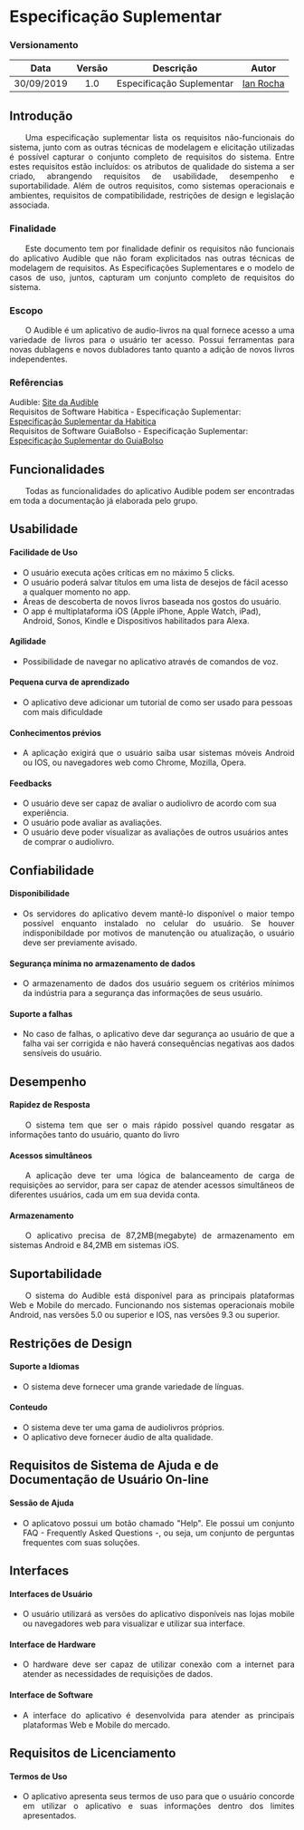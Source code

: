 # Especificação Suplementar

### Versionamento
| Data | Versão | Descrição | Autor |
| :--: | :---:  | --------- | :---: |
| 30/09/2019 | 1.0 | Especificação Suplementar | [Ian Rocha](https://github.com/IanPSRocha) |

## Introdução

<p align="justify">&emsp;&emsp;Uma especificação suplementar lista os requisitos não-funcionais do sistema, junto com as outras técnicas de modelagem e elicitação utilizadas é possível capturar o conjunto completo de requisitos do sistema. Entre estes requisitos estão incluídos: os atributos de qualidade do sistema a ser criado, abrangendo requisitos de usabilidade, desempenho e suportabilidade. Além de outros requisitos, como sistemas operacionais e ambientes, requisitos de compatibilidade, restrições de design e legislação associada.</p>

### Finalidade

<p align="justify">&emsp;&emsp;Este documento tem por finalidade definir os requisitos não funcionais do aplicativo Audible que não foram explicitados nas outras técnicas de modelagem de requisitos. As Especificações Suplementares e o modelo de casos de uso,
juntos, capturam um conjunto completo de requisitos do sistema.</p>

### Escopo

<p align="justify">&emsp;&emsp;O Audible é um aplicativo de audio-livros na qual fornece acesso a uma variedade de livros para o usuário ter acesso. Possui ferramentas para novas dublagens e novos dubladores tanto quanto a adição de novos livros independentes.</p>

### Refêrencias

Audible: <a href="https://www.audible.com/">Site da Audible</a></br>
Requisitos de Software Habitica - Especificação Suplementar: <a href="https://requisitos-habitica.netlify.com/EspecificacaoSuplementar">Especificação Suplementar da Habitica</a></br>
Requisitos de Software GuiaBolso - Especificação Suplementar: <a href="https://fga-disciplinas.github.io/2019.1-Guia-Bolso/modelagem/especificacao/">Especificação Suplementar do GuiaBolso</a>

## Funcionalidades

<p align="justify">&emsp;&emsp;Todas as funcionalidades do aplicativo Audible podem ser encontradas em toda a documentação já elaborada pelo grupo.</p>

## Usabilidade

#### Facilidade de Uso

* O usuário executa ações críticas em no máximo 5 clicks.
* O usuário poderá salvar títulos em uma lista de desejos de fácil acesso a qualquer momento no app.
* Áreas de descoberta de novos livros baseada nos gostos do usuário.
* O app é multiplataforma iOS (Apple iPhone, Apple Watch, iPad), Android, Sonos, Kindle e Dispositivos habilitados para Alexa.

#### Agilidade

* Possibilidade de navegar no aplicativo através de comandos de voz.

#### Pequena curva de aprendizado
* O aplicativo deve adicionar um tutorial de como ser usado para pessoas com mais dificuldade

#### Conhecimentos prévios
* <p align="justify">A aplicação exigirá que o usuário saiba usar sistemas móveis Android ou IOS, ou navegadores web como Chrome, Mozilla, Opera.</p>

#### Feedbacks

* O usuário deve ser capaz de avaliar o audiolivro de acordo com sua experiência.
* O usuário pode avaliar as avaliações.
* O usuário deve poder visualizar as avaliações de outros usuários antes de comprar o audiolivro.

## Confiabilidade

#### Disponibilidade
* <p align="justify">Os servidores do aplicativo devem mantê-lo disponível o maior tempo possível enquanto instalado no celular do usuário. Se houver indisponibildade por motivos de manutenção ou atualização, o usuário deve ser previamente avisado.</p>

#### Segurança mínima no armazenamento de dados

* <p align="justify">O armazenamento de dados dos usuário seguem os critérios mínimos da indústria para a segurança das informações de seus usuário.</p>

#### Suporte a falhas

* <p align="justify">No caso de falhas, o aplicativo deve dar segurança ao usuário de que a falha vai ser corrigida e não haverá consequências negativas aos dados sensíveis do usuário.</p>

## Desempenho

#### Rapidez de Resposta
<p align="justify">&emsp;&emsp;O sistema tem que ser o mais rápido possível quando resgatar as informações tanto do usuário, quanto do livro</p>

#### Acessos simultâneos

<p align="justify">&emsp;&emsp;A aplicação deve ter uma lógica de balanceamento de carga de requisições ao servidor, para ser capaz de atender acessos simultâneos de diferentes usuários, cada um em sua devida conta.</p>

#### Armazenamento

<p align="justify">&emsp;&emsp;O aplicativo precisa de 87,2MB(megabyte) de armazenamento em sistemas Android e 84,2MB em sistemas iOS.</p>

## Suportabilidade

<p align="justify">&emsp;&emsp;O sistema do Audible está disponível para as principais plataformas Web e Mobile do mercado. Funcionando nos sistemas operacionais mobile Android, nas versões 5.0 ou superior e IOS, nas versões 9.3 ou superior.</p>

## Restrições de Design

#### Suporte a Idiomas
* O sistema deve fornecer uma grande variedade de línguas.

#### Conteudo
* O sistema deve ter uma gama de audiolivros próprios.
* O aplicativo deve fornecer áudio de alta qualidade.

## Requisitos de Sistema de Ajuda e de Documentação de Usuário On-line

#### Sessão de Ajuda
* <p align="justify">O aplicatovo possui um botão chamado "Help". Ele possui um conjunto FAQ - Frequently Asked Questions -, ou seja, um conjunto de perguntas frequentes com suas soluções.</p>

## Interfaces

#### Interfaces de Usuário

* <p align="justify">O usuário utilizará as versões do aplicativo disponíveis nas lojas mobile ou navegadores web para visualizar e utilizar sua interface.</p>

#### Interface de Hardware

* <p align="justify">O hardware deve ser capaz de utilizar conexão com a internet para atender as necessidades de requisições de dados.</p>

#### Interface de Software

* <p align="justify">A interface do aplicativo é desenvolvida para atender as principais plataformas Web e Mobile do mercado.</p>

## Requisitos de Licenciamento

#### Termos de Uso

* <p align="justify">O aplicativo apresenta seus termos de uso para que o usuário concorde em utilizar o aplicativo e suas informações dentro dos limites apresentados.</p>
